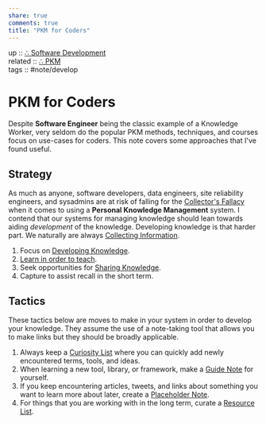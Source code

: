 ```yaml
---  
share: true  
comments: true  
title: "PKM for Coders"  
---  
```

up :: [∴ Software Development](./%E2%88%B4-Software-Development.md)  
related :: [∴ PKM](./%E2%88%B4-PKM.md)  
tags :: #note/develop   
  
# PKM for Coders  
Despite **Software Engineer** being the classic example of a Knowledge Worker, very seldom do the popular PKM methods, techniques, and courses focus on use-cases for coders. This note covers some approaches that I've found useful.   
  
## Strategy  
As much as anyone, software developers, data engineers, site reliability engineers, and sysadmins are at risk of falling for the [Collector's Fallacy](Collector's%20Fallacy.md) when it comes to using a **Personal Knowledge Management** system. I contend that our systems for managing knowledge should lean towards aiding *development* of the knowledge. Developing knowledge is that harder part. We naturally are always [Collecting Information](./Collecting-Information.md).  
  
1. Focus on [Developing Knowledge](./Developing-Knowledge.md).  
2. [Learn in order to teach](Learn%20in%20order%20to%20teach.md).  
3. Seek opportunities for [Sharing Knowledge](./Sharing-Knowledge.md).  
4. Capture to assist recall in the short term.  
  
  
## Tactics  
These tactics below are moves to make in your system in order to develop your knowledge. They assume the use of a note-taking tool that allows you to make links but they should be broadly applicable.  
  
1. Always keep a [Curiosity List](./Curiosity-List.md) where you can quickly add newly encountered terms, tools, and ideas.   
2. When learning a new tool, library, or framework, make a [Guide Note](./Guide-Note.md) for yourself.  
3. If you keep encountering articles, tweets, and links about something you want to learn more about later, create a [Placeholder Note](Placeholder%20Note.md).  
4. For things that you are working with in the long term, curate a [Resource List](Resource%20List.md).  
